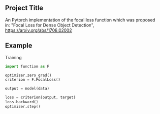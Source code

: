 ## Project Title

An Pytorch implementation of the focal loss function which was proposed in: 
"Focal Loss for Dense Object Detection", https://arxiv.org/abs/1708.02002
## Example

Training
```python
import function as F

optimizer.zero_grad()
criterion = F.FocalLoss()

output = model(data)

loss = criterion(output, target)
loss.backward()
optimizer.step()
```
